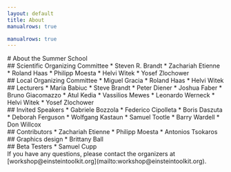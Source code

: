 ```yaml
---
layout: default
title: About
manualrows: true

manualrows: true
---
```


<div class="row fix">

<div class="col-sm-12" markdown="1">
# About the Summer School
</div>

<div class="col-xs-6 col-sm-3" markdown="1">
## Scientific Organizing Committee
* Steven R. Brandt
* Zachariah Etienne
* Roland Haas
* Philipp Moesta
* Helvi Witek
* Yosef Zlochower
</div>

<div class="col-xs-6 col-sm-3" markdown="1">
## Local  Organizing Committee
* Miguel Gracia
* Roland Haas
* Helvi Witek
</div>

<div class="col-xs-6 col-sm-3" markdown="1">
## Lecturers
* Maria Babiuc
* Steve Brandt
* Peter Diener
* Joshua Faber
* Bruno Giacomazzo
* Atul Kedia
* Vassilios Mewes
* Leonardo Werneck
* Helvi Witek
* Yosef Zlochower
</div>

<div class="col-xs-6 col-sm-3" markdown="1">
## Invited Speakers
* Gabriele Bozzola
* Federico Cipolleta
* Boris Daszuta
* Deborah Ferguson
* Wolfgang Kastaun
* Samuel Tootle
* Barry Wardell
* Don Willcox
</div>

<div class="col-xs-6 col-sm-3" markdown="1">
## Contributors
* Zachariah Etienne
* Philipp Moesta
* Antonios Tsokaros
</div>

<div class="col-xs-6 col-sm-3" markdown="1">
## Graphics design
* Brittany Ball
</div>

<div class="col-xs-6 col-sm-3" markdown="1">
## Beta Testers
* Samuel Cupp
</div>

</div> <!--row-->
<div class="row">

<div class="col-xs-12" markdown="1">
If you have any questions, please contact the organizers at
[workshop@einsteintoolkit.org](mailto:workshop@einsteintoolkit.org).
</div>

</div> <!--row-->
